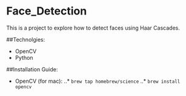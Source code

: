 # Face_Detection
This is a project to explore how to detect faces using Haar Cascades. 

##Technolgies: 
* OpenCV
* Python

##Installation Guide:
* OpenCV (for mac):
..* `brew tap homebrew/science`
..* `brew install opencv`

